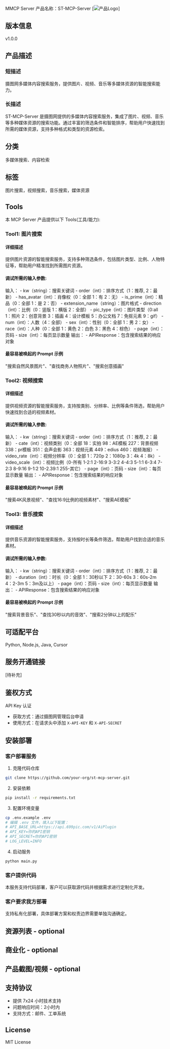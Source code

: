 MMCP Server 产品名称：ST-MCP-Server
[![产品Logo]([https://static.699pic.com/baiduAiPlugin/logo.png])]
## 版本信息
v1.0.0
## 产品描述
### 短描述
摄图网多媒体内容搜索服务，提供图片、视频、音乐等多媒体资源的智能搜索能力。
### 长描述
ST-MCP-Server 是摄图网提供的多媒体内容搜索服务，集成了图片、视频、音乐等多种媒体资源的搜索功能。通过丰富的筛选条件和智能排序，帮助用户快速找到所需的媒体资源，支持多种格式和类型的资源检索。
## 分类
多媒体搜索、内容检索
## 标签
图片搜索，视频搜索，音乐搜索，媒体资源
## Tools
本 MCP Server 产品提供以下 Tools(工具/能力):
### Tool1: 图片搜索
#### 详细描述
提供图片资源的智能搜索服务，支持多种筛选条件，包括图片类型、比例、人物特征等，帮助用户精准找到所需图片资源。
#### 调试所需的输入参数:
输入：
    - kw（string）：搜索关键词
    - order（int）：排序方式（1：推荐, 2：最新）
    - has_avatar（int）：肖像权（0：全部 1：有 2：无）
    - is_prime（int）：精品（0：全部 1：是 2：否）
    - extension_name（string）：图片格式
    - direction（int）：比例（0：竖版 1：横版 2：全部）
    - pic_type（int）：图片类型（0:all 1：照片 2：创意背景 3：插画 4：设计模板 5：办公文档 7：免抠元素 9：gif）
    - num（int）：人数（4：全部）
    - sex（int）：性别（0：全部 1：男 2：女）
    - race（int）：人种（0：全部 1：黄色 2：白色 3：黑色 4：棕色）
    - page（int）：页码
    - size（int）：每页显示数量
输出：
    - APIResponse：包含搜索结果的响应对象
#### 最容易被唤起的 Prompt 示例
"搜索自然风景图片"、"查找商务人物照片"、"搜索创意插画"
### Tool2: 视频搜索
#### 详细描述
提供视频资源的智能搜索服务，支持按类别、分辨率、比例等条件筛选，帮助用户快速找到合适的视频素材。
#### 调试所需的输入参数:
输入：
    - kw（string）：搜索关键词
    - order（int）：排序方式（1：推荐, 2：最新）
    - cate（int）：视频类别（0：全部 18：实拍 98：AE模板 227：背景视频 338：pr模板 351：会声会影 363：视频元素 449：edius 460：视频海报）
    - video_rate（int）：视频分辨率（0：全部 1：720p 2：1080p 3：4k 4：8k）
    - video_scale（int）：视频比例（0-所有 1-2:1 2-16:9 3-3:2 4-4:3 5-1:1 6-3:4 7-2:3 8-9:16 9-1:2 10-2.39:1 255-其它）
    - page（int）：页码
    - size（int）：每页显示数量
输出：
    - APIResponse：包含搜索结果的响应对象
#### 最容易被唤起的 Prompt 示例
"搜索4K风景视频"、"查找16:9比例的视频素材"、"搜索AE模板"
### Tool3: 音乐搜索
#### 详细描述
提供音乐资源的智能搜索服务，支持按时长等条件筛选，帮助用户找到合适的音乐素材。
#### 调试所需的输入参数:
输入：
    - kw（string）：搜索关键词
    - order（int）：排序方式（1：推荐, 2：最新）
    - duration（int）：时长（0：全部 1：30秒以下 2：30-60s 3：60s-2m 4：2-3m 5：3m及以上）
    - page（int）：页码
    - size（int）：每页显示数量
输出：
    - APIResponse：包含搜索结果的响应对象
#### 最容易被唤起的 Prompt 示例
"搜索背景音乐"、"查找30秒以内的音效"、"搜索2分钟以上的配乐"
## 可适配平台
Python, Node.js, Java, Cursor
## 服务开通链接
[待补充]
## 鉴权方式
API Key 认证
- 获取方式：通过摄图网管理后台申请
- 使用方式：在请求头中添加 `X-API-KEY` 和 `X-API-SECRET`
## 安装部署
### 客户部署服务
1. 克隆代码仓库
```bash
git clone https://github.com/your-org/st-mcp-server.git
```
2. 安装依赖
```bash
pip install -r requirements.txt
```
3. 配置环境变量
```bash
cp .env.example .env
# 编辑 .env 文件，填入以下配置：
# API_BASE_URL=https://api.699pic.com/v1/AiPlugin
# API_KEY=你的API密钥
# API_SECRET=你的API密钥
# LOG_LEVEL=INFO
```
4. 启动服务
```bash
python main.py
```
### 客户提供代码
本服务支持代码部署，客户可以获取源代码并根据需求进行定制化开发。
### 客户要求我方部署
支持私有化部署，具体部署方案和权责边界需要单独沟通确定。
## 资源列表 - optional
## 商业化 - optional
## 产品截图/视频 - optional
## 支持协议
- 提供 7x24 小时技术支持
- 问题响应时间：2小时内
- 支持方式：邮件、工单系统
## License
MIT License